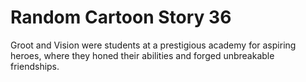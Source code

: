 # Random Cartoon Story 36

Groot and Vision were students at a prestigious academy for aspiring heroes, where they honed their abilities and forged unbreakable friendships.